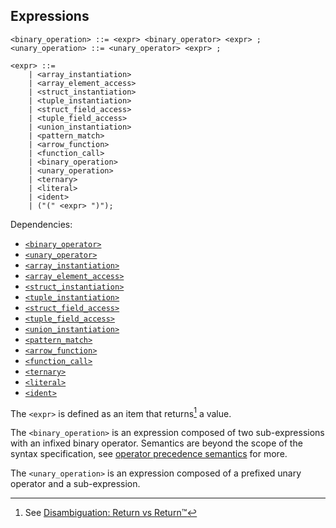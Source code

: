 ## Expressions

```ebnf
<binary_operation> ::= <expr> <binary_operator> <expr> ;
<unary_operation> ::= <unary_operator> <expr> ;

<expr> ::=
    | <array_instantiation>
    | <array_element_access>
    | <struct_instantiation>
    | <tuple_instantiation>
    | <struct_field_access>
    | <tuple_field_access>
    | <union_instantiation>
    | <pattern_match>
    | <arrow_function>
    | <function_call>
    | <binary_operation>
    | <unary_operation>
    | <ternary>
    | <literal>
    | <ident>
    | ("(" <expr> ")");
```

Dependencies:

- [`<binary_operator>`](operators.md#binary)
- [`<unary_operator>`](operators.md#unary)
- [`<array_instantiation>`](type-system/array-types.md#instantiation)
- [`<array_element_access>`](type-system/array-types.md#element-access)
- [`<struct_instantiation>`](type-system/product-types.md#instantiation)
- [`<tuple_instantiation>`](type-system/product-types.md#instantiation)
- [`<struct_field_access>`](type-system/product-types.md#field-access)
- [`<tuple_field_access>`](type-system/product-types.md#field-access)
- [`<union_instantiation>`](type-system/sum-types.md#instantiation)
- [`<pattern_match>`](type-system/sum-types.md#pattern-match)
- [`<arrow_function>`](type-system/function-types.md#arrow-functions)
- [`<function_call>`](type-system/function-types.md#call)
- [`<ternary>`](control-flow/branching.md#ternary)
- [`<literal>`](comptime/literals.md)
- [`<ident>`](identifiers.md)

The `<expr>` is defined as an item that returns[^ret] a value.

The `<binary_operation>` is an expression composed of two sub-expressions with an infixed binary
operator. Semantics are beyond the scope of the syntax specification, see
[operator precedence semantics](operators.md) for more.

The `<unary_operation>` is an expression composed of a prefixed unary operator and a sub-expression.

[^ret]: See [Disambiguation: Return vs Return™️](../introduction.md#return-vs-return™️)
